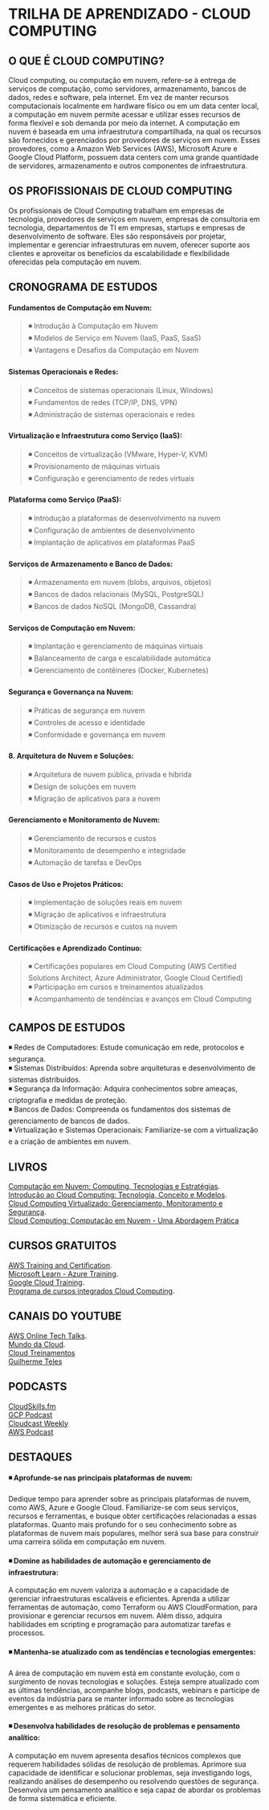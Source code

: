 # TRILHA DE APRENDIZADO - CLOUD COMPUTING
## O QUE É  CLOUD COMPUTING?
  Cloud computing, ou computação em nuvem, refere-se à entrega de serviços de computação, como servidores, armazenamento, bancos de dados, redes e software, pela internet. Em vez de manter recursos computacionais localmente em hardware físico ou em um data center local, a computação em nuvem permite acessar e utilizar esses recursos de forma flexível e sob demanda por meio da internet. A computação em nuvem é baseada em uma infraestrutura compartilhada, na qual os recursos são fornecidos e gerenciados por provedores de serviços em nuvem. Esses provedores, como a Amazon Web Services (AWS), Microsoft Azure e Google Cloud Platform, possuem data centers com uma grande quantidade de servidores, armazenamento e outros componentes de infraestrutura.

##  OS PROFISSIONAIS DE CLOUD COMPUTING

  Os profissionais de Cloud Computing trabalham em empresas de tecnologia, provedores de serviços em nuvem, empresas de consultoria em tecnologia, departamentos de TI em empresas, startups e empresas de desenvolvimento de software. Eles são responsáveis por projetar, implementar e gerenciar infraestruturas em nuvem, oferecer suporte aos clientes e aproveitar os benefícios da escalabilidade e flexibilidade oferecidas pela computação em nuvem.

## CRONOGRAMA DE ESTUDOS

#### Fundamentos de Computação em Nuvem:<br>

> ◾ Introdução à Computação em Nuvem<br>
> ◾ Modelos de Serviço em Nuvem (IaaS, PaaS, SaaS)<br>
> ◾ Vantagens e Desafios da Computação em Nuvem<br>

#### Sistemas Operacionais e Redes:<br>
> ◾ Conceitos de sistemas operacionais (Linux, Windows)<br>
> ◾ Fundamentos de redes (TCP/IP, DNS, VPN)<br>
> ◾ Administração de sistemas operacionais e redes<br>

#### Virtualização e Infraestrutura como Serviço (IaaS):<br>
> ◾ Conceitos de virtualização (VMware, Hyper-V, KVM)<br>
> ◾ Provisionamento de máquinas virtuais<br>
> ◾ Configuração e gerenciamento de redes virtuais<br>

#### Plataforma como Serviço (PaaS):<br>
> ◾ Introdução a plataformas de desenvolvimento na nuvem<br>
> ◾ Configuração de ambientes de desenvolvimento<br>
> ◾ Implantação de aplicativos em plataformas PaaS<br>

#### Serviços de Armazenamento e Banco de Dados:<br>
> ◾ Armazenamento em nuvem (blobs, arquivos, objetos)<br>
> ◾ Bancos de dados relacionais (MySQL, PostgreSQL)<br>
> ◾ Bancos de dados NoSQL (MongoDB, Cassandra)<br>

#### Serviços de Computação em Nuvem:<br>
> ◾ Implantação e gerenciamento de máquinas virtuais<br>
> ◾ Balanceamento de carga e escalabilidade automática<br>
> ◾ Gerenciamento de contêineres (Docker, Kubernetes)<br>

#### Segurança e Governança na Nuvem:<br>
> ◾ Práticas de segurança em nuvem<br>
> ◾ Controles de acesso e identidade<br>
> ◾ Conformidade e governança em nuvem<br>

#### 8. Arquitetura de Nuvem e Soluções:<br>

> ◾ Arquitetura de nuvem pública, privada e híbrida<br>
> ◾ Design de soluções em nuvem<br>
> ◾ Migração de aplicativos para a nuvem<br>
 
#### Gerenciamento e Monitoramento de Nuvem:<br>

> ◾ Gerenciamento de recursos e custos<br>
> ◾ Monitoramento de desempenho e integridade<br>
> ◾ Automação de tarefas e DevOps<br>

#### Casos de Uso e Projetos Práticos:<br>

> ◾ Implementação de soluções reais em nuvem<br>
> ◾ Migração de aplicativos e infraestrutura<br>
> ◾ Otimização de recursos e custos na nuvem<br>

#### Certificações e Aprendizado Contínuo:<br>

> ◾ Certificações populares em Cloud Computing (AWS Certified Solutions Architect, Azure Administrator, Google Cloud Certified)<br>
> ◾ Participação em cursos e treinamentos atualizados<br>
> ◾ Acompanhamento de tendências e avanços em Cloud Computing<br>

## CAMPOS DE ESTUDOS <br>
◾ Redes de Computadores: Estude comunicação em rede, protocolos e segurança.<br>
◾ Sistemas Distribuídos: Aprenda sobre arquiteturas e desenvolvimento de sistemas distribuídos.<br>
◾ Segurança da Informação: Adquira conhecimentos sobre ameaças, criptografia e medidas de proteção.<br>
◾ Bancos de Dados: Compreenda os fundamentos dos sistemas de gerenciamento de bancos de dados.<br>
◾ Virtualização e Sistemas Operacionais: Familiarize-se com a virtualização e a criação de ambientes em nuvem.<br>

## LIVROS<br>
[Computação em Nuvem: Computing, Tecnologias e Estratégias](https://www.amazon.com.br/Computa%C3%A7%C3%A3o-Nuvem-Computing-Tecnologias-Estrat%C3%A9gias/dp/8576802074/ref=sr_1_1?__mk_pt_BR=%C3%85M%C3%85%C5%BD%C3%95%C3%91&crid=2WHMCP32XSWDV&keywords=livro+Cloud+Computing&qid=1688673690&sprefix=livro+cloud+computing%2Caps%2C310&sr=8-1).<br>
[Introdução ao Cloud Computing: Tecnologia, Conceito e Modelos](https://www.amazon.com.br/Introdu%C3%A7%C3%A3o-Computing-Tecnologia-Conceito-Modelos/dp/972722802X/ref=sr_1_4?__mk_pt_BR=%C3%85M%C3%85%C5%BD%C3%95%C3%91&crid=2WHMCP32XSWDV&keywords=livro+Cloud+Computing&qid=1688673756&sprefix=livro+cloud+computing%2Caps%2C310&sr=8-4&ufe=app_do%3Aamzn1.fos.6d798eae-cadf-45de-946a-f477d47705b9).<br>
[Cloud Computing Virtualizado: Gerenciamento, Monitoramento e Segurança](https://www.amazon.com.br/Computing-Virtualizado-Gerenciamento-Monitoramento-Seguran%C3%A7a/dp/8539906848/ref=sr_1_3?__mk_pt_BR=%C3%85M%C3%85%C5%BD%C3%95%C3%91&crid=2WHMCP32XSWDV&keywords=livro+Cloud+Computing&qid=1688673756&sprefix=livro+cloud+computing%2Caps%2C310&sr=8-3).<br>
[Cloud Computing: Computação em Nuvem - Uma Abordagem Prática](https://www.amazon.com.br/Cloud-Computing-Computa%C3%A7%C3%A3o-Nuvem-Abordagem/dp/8576085364/ref=sr_1_7?__mk_pt_BR=%C3%85M%C3%85%C5%BD%C3%95%C3%91&crid=2WHM)<br>

## CURSOS GRATUITOS<br>
[AWS Training and Certification](https://aws.amazon.com/pt/training/digital/?cta=tctopbanner).<br>
[Microsoft Learn - Azure Training](https://learn.microsoft.com/pt-br/training/azure/).<br>
[Google Cloud Training](https://cloud.google.com/learn/training).<br>
[Programa de cursos integrados Cloud Computing](https://www.coursera.org/specializations/cloud-computing).

##  CANAIS DO YOUTUBE<br>
[AWS Online Tech Talks](https://www.youtube.com/@AWSOnlineTechTalks).<br>
[Mundo da Cloud](https://www.youtube.com/watch?v=HiBCv9DolxI&list=PLtL97Owd1gkQ0dfqGW8OtJ-155Gs67Ecz).<br>
[Cloud Treinamentos](https://www.youtube.com/@CloudTreinamentos)<br>
[Guilherme Teles](https://www.youtube.com/@GuilhermeTeles)<br>


## PODCASTS  <br>
[CloudSkills.fm](https://cloudskills.fm/)<br>
[GCP Podcast](https://www.gcppodcast.com/)<br>
[Cloudcast Weekly](https://cloudcastmedia.com/)<br>
[AWS Podcast](https://aws.amazon.com/pt/podcasts/aws-podcast/)

## DESTAQUES

#### ◾ Aprofunde-se nas principais plataformas de nuvem:
Dedique tempo para aprender sobre as principais plataformas de nuvem, como AWS, Azure e Google Cloud. Familiarize-se com seus serviços, recursos e ferramentas, e busque obter certificações relacionadas a essas plataformas. Quanto mais profundo for o seu conhecimento sobre as plataformas de nuvem mais populares, melhor será sua base para construir uma carreira sólida em computação em nuvem.<br>

#### ◾ Domine as habilidades de automação e gerenciamento de infraestrutura: 
A computação em nuvem valoriza a automação e a capacidade de gerenciar infraestruturas escaláveis e eficientes. Aprenda a utilizar ferramentas de automação, como Terraform ou AWS CloudFormation, para provisionar e gerenciar recursos em nuvem. Além disso, adquira habilidades em scripting e programação para automatizar tarefas e processos.<br>

#### ◾ Mantenha-se atualizado com as tendências e tecnologias emergentes: 
A área de computação em nuvem está em constante evolução, com o surgimento de novas tecnologias e soluções. Esteja sempre atualizado com as últimas tendências, acompanhe blogs, podcasts, webinars e participe de eventos da indústria para se manter informado sobre as tecnologias emergentes e as melhores práticas do setor.<br>

#### ◾ Desenvolva habilidades de resolução de problemas e pensamento analítico:
A computação em nuvem apresenta desafios técnicos complexos que requerem habilidades sólidas de resolução de problemas. Aprimore sua capacidade de identificar e solucionar problemas, seja investigando logs, realizando análises de desempenho ou resolvendo questões de segurança. Desenvolva um pensamento analítico e seja capaz de abordar os problemas de forma sistemática e eficiente.<br>








